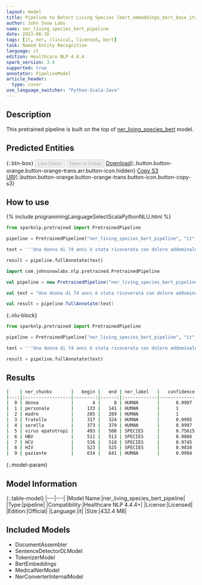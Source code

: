 ```yaml
---
layout: model
title: Pipeline to Detect Living Species (bert_embeddings_bert_base_italian_xxl_cased)
author: John Snow Labs
name: ner_living_species_bert_pipeline
date: 2023-06-16
tags: [it, ner, clinical, licensed, bert]
task: Named Entity Recognition
language: it
edition: Healthcare NLP 4.4.4
spark_version: 3.4
supported: true
annotator: PipelineModel
article_header:
  type: cover
use_language_switcher: "Python-Scala-Java"
---
```


## Description

This pretrained pipeline is built on the top of [ner_living_species_bert](https://nlp.johnsnowlabs.com/2022/06/23/ner_living_species_bert_it_3_0.html) model.

## Predicted Entities



{:.btn-box}
<button class="button button-orange" disabled>Live Demo</button>
<button class="button button-orange" disabled>Open in Colab</button>
[Download](https://s3.amazonaws.com/auxdata.johnsnowlabs.com/clinical/models/ner_living_species_bert_pipeline_it_4.4.4_3.4_1686938979806.zip){:.button.button-orange.button-orange-trans.arr.button-icon.hidden}
[Copy S3 URI](s3://auxdata.johnsnowlabs.com/clinical/models/ner_living_species_bert_pipeline_it_4.4.4_3.4_1686938979806.zip){:.button.button-orange.button-orange-trans.button-icon.button-copy-s3}

## How to use

<div class="tabs-box" markdown="1">
{% include programmingLanguageSelectScalaPythonNLU.html %}

```python
from sparknlp.pretrained import PretrainedPipeline

pipeline = PretrainedPipeline("ner_living_species_bert_pipeline", "it", "clinical/models")

text = '''Una donna di 74 anni è stata ricoverata con dolore addominale diffuso, ipossia e astenia di 2 settimane di evoluzione. La sua storia personale includeva ipertensione in trattamento con amiloride/idroclorotiazide e dislipidemia controllata con lovastatina. La sua storia familiare era: madre morta di cancro gastrico, fratello con cirrosi epatica di eziologia sconosciuta e sorella con carcinoma epatocellulare. Lo studio eziologico delle diverse cause di malattia epatica cronica comprendeva: virus epatotropi (HBV, HCV) e HIV, studio dell'autoimmunità, ceruloplasmina, ferritina e porfirine nelle urine, tutti risultati negativi. Il paziente è stato messo in trattamento anticoagulante con acenocumarolo e diuretici a tempo indeterminato.'''

result = pipeline.fullAnnotate(text)
```
```scala
import com.johnsnowlabs.nlp.pretrained.PretrainedPipeline

val pipeline = new PretrainedPipeline("ner_living_species_bert_pipeline", "it", "clinical/models")

val text = "Una donna di 74 anni è stata ricoverata con dolore addominale diffuso, ipossia e astenia di 2 settimane di evoluzione. La sua storia personale includeva ipertensione in trattamento con amiloride/idroclorotiazide e dislipidemia controllata con lovastatina. La sua storia familiare era: madre morta di cancro gastrico, fratello con cirrosi epatica di eziologia sconosciuta e sorella con carcinoma epatocellulare. Lo studio eziologico delle diverse cause di malattia epatica cronica comprendeva: virus epatotropi (HBV, HCV) e HIV, studio dell'autoimmunità, ceruloplasmina, ferritina e porfirine nelle urine, tutti risultati negativi. Il paziente è stato messo in trattamento anticoagulante con acenocumarolo e diuretici a tempo indeterminato."

val result = pipeline.fullAnnotate(text)
```

{:.nlu-block}
```python
from sparknlp.pretrained import PretrainedPipeline

pipeline = PretrainedPipeline("ner_living_species_bert_pipeline", "it", "clinical/models")

text = '''Una donna di 74 anni è stata ricoverata con dolore addominale diffuso, ipossia e astenia di 2 settimane di evoluzione. La sua storia personale includeva ipertensione in trattamento con amiloride/idroclorotiazide e dislipidemia controllata con lovastatina. La sua storia familiare era: madre morta di cancro gastrico, fratello con cirrosi epatica di eziologia sconosciuta e sorella con carcinoma epatocellulare. Lo studio eziologico delle diverse cause di malattia epatica cronica comprendeva: virus epatotropi (HBV, HCV) e HIV, studio dell'autoimmunità, ceruloplasmina, ferritina e porfirine nelle urine, tutti risultati negativi. Il paziente è stato messo in trattamento anticoagulante con acenocumarolo e diuretici a tempo indeterminato.'''

result = pipeline.fullAnnotate(text)
```
</div>

## Results

```bash
|    | ner_chunks       |   begin |   end | ner_label   |   confidence |
|---:|:-----------------|--------:|------:|:------------|-------------:|
|  0 | donna            |       4 |     8 | HUMAN       |      0.9997  |
|  1 | personale        |     133 |   141 | HUMAN       |      1       |
|  2 | madre            |     285 |   289 | HUMAN       |      1       |
|  3 | fratello         |     317 |   324 | HUMAN       |      0.9995  |
|  4 | sorella          |     373 |   379 | HUMAN       |      0.9997  |
|  5 | virus epatotropi |     493 |   508 | SPECIES     |      0.75615 |
|  6 | HBV              |     511 |   513 | SPECIES     |      0.9886  |
|  7 | HCV              |     516 |   518 | SPECIES     |      0.9745  |
|  8 | HIV              |     523 |   525 | SPECIES     |      0.9838  |
|  9 | paziente         |     634 |   641 | HUMAN       |      0.9994  |
```

{:.model-param}
## Model Information

{:.table-model}
|---|---|
|Model Name:|ner_living_species_bert_pipeline|
|Type:|pipeline|
|Compatibility:|Healthcare NLP 4.4.4+|
|License:|Licensed|
|Edition:|Official|
|Language:|it|
|Size:|432.4 MB|

## Included Models

- DocumentAssembler
- SentenceDetectorDLModel
- TokenizerModel
- BertEmbeddings
- MedicalNerModel
- NerConverterInternalModel